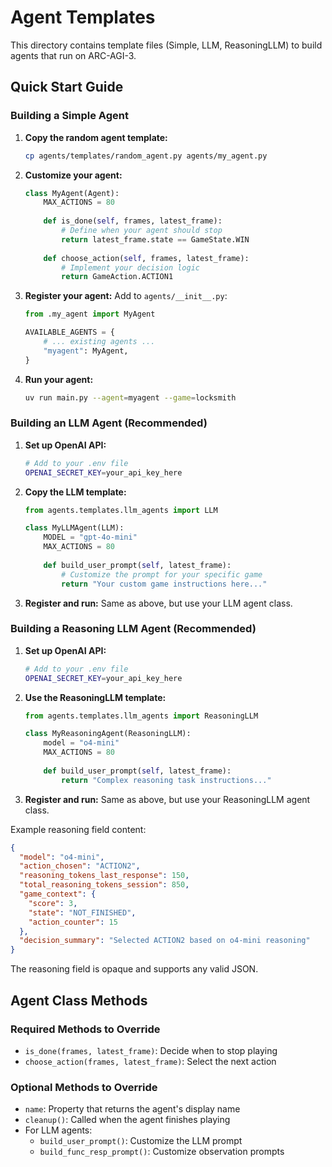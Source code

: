 # Agent Templates

This directory contains template files (Simple, LLM, ReasoningLLM) to build agents that run on ARC-AGI-3.

## Quick Start Guide

### Building a Simple Agent

1. **Copy the random agent template:**
   ```bash
   cp agents/templates/random_agent.py agents/my_agent.py
   ```

2. **Customize your agent:**
   ```python
   class MyAgent(Agent):
       MAX_ACTIONS = 80
       
       def is_done(self, frames, latest_frame):
           # Define when your agent should stop
           return latest_frame.state == GameState.WIN
       
       def choose_action(self, frames, latest_frame):
           # Implement your decision logic
           return GameAction.ACTION1
   ```

3. **Register your agent:**
   Add to `agents/__init__.py`:
   ```python
   from .my_agent import MyAgent
   
   AVAILABLE_AGENTS = {
       # ... existing agents ...
       "myagent": MyAgent,
   }
   ```

4. **Run your agent:**
   ```bash
   uv run main.py --agent=myagent --game=locksmith
   ```

### Building an LLM Agent (Recommended)

1. **Set up OpenAI API:**
   ```bash
   # Add to your .env file
   OPENAI_SECRET_KEY=your_api_key_here
   ```

2. **Copy the LLM template:**
   ```python
   from agents.templates.llm_agents import LLM
   
   class MyLLMAgent(LLM):
       MODEL = "gpt-4o-mini"
       MAX_ACTIONS = 80
       
       def build_user_prompt(self, latest_frame):
           # Customize the prompt for your specific game
           return "Your custom game instructions here..."
   ```

3. **Register and run:**
   Same as above, but use your LLM agent class.

### Building a Reasoning LLM Agent (Recommended)

1. **Set up OpenAI API:**
   ```bash
   # Add to your .env file
   OPENAI_SECRET_KEY=your_api_key_here
   ```

2. **Use the ReasoningLLM template:**
   ```python
   from agents.templates.llm_agents import ReasoningLLM
   
   class MyReasoningAgent(ReasoningLLM):
       model = "o4-mini"
       MAX_ACTIONS = 80
       
       def build_user_prompt(self, latest_frame):
           return "Complex reasoning task instructions..."
   ```

3. **Register and run:**
   Same as above, but use your ReasoningLLM agent class.

Example reasoning field content:
   
   ```json
   {
     "model": "o4-mini",
     "action_chosen": "ACTION2",
     "reasoning_tokens_last_response": 150,
     "total_reasoning_tokens_session": 850,
     "game_context": {
       "score": 3,
       "state": "NOT_FINISHED",
       "action_counter": 15
     },
     "decision_summary": "Selected ACTION2 based on o4-mini reasoning"
   }
   ```

The reasoning field is opaque and supports any valid JSON.

## Agent Class Methods

### Required Methods to Override
- `is_done(frames, latest_frame)`: Decide when to stop playing
- `choose_action(frames, latest_frame)`: Select the next action

### Optional Methods to Override
- `name`: Property that returns the agent's display name
- `cleanup()`: Called when the agent finishes playing
- For LLM agents:
  - `build_user_prompt()`: Customize the LLM prompt
  - `build_func_resp_prompt()`: Customize observation prompts
